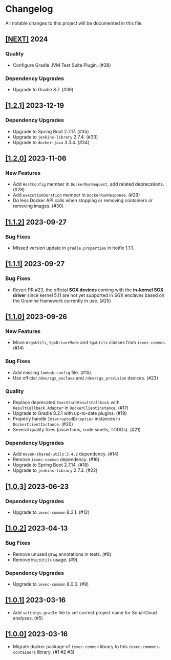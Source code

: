 # Changelog

All notable changes to this project will be documented in this file.

## [[NEXT]](https://github.com/iExecBlockchainComputing/iexec-commons-containers/releases/tag/vNEXT) 2024

### Quality

- Configure Gradle JVM Test Suite Plugin. (#38)

### Dependency Upgrades

- Upgrade to Gradle 8.7. (#39)

## [[1.2.1]](https://github.com/iExecBlockchainComputing/iexec-commons-containers/releases/tag/v1.2.1) 2023-12-19

### Dependency Upgrades

- Upgrade to Spring Boot 2.7.17. (#35)
- Upgrade to `jenkins-library` 2.7.4. (#33)
- Upgrade to `docker-java` 3.3.4. (#34)

## [[1.2.0]](https://github.com/iExecBlockchainComputing/iexec-commons-containers/releases/tag/v1.2.0) 2023-11-06

### New Features

- Add `HostConfig` member in `DockerRunRequest`, add related deprecations. (#28)
- Add `executionDuration` member in `DockerRunResponse`. (#29)
- Do less Docker API calls when stopping or removing containers or removing images. (#30)

## [[1.1.2]](https://github.com/iExecBlockchainComputing/iexec-commons-containers/releases/tag/v1.1.2) 2023-09-27

### Bug Fixes

- Missed version update in `gradle.properties` in hotfix 1.1.1.

## [[1.1.1]](https://github.com/iExecBlockchainComputing/iexec-commons-containers/releases/tag/v1.1.1) 2023-09-27

### Bug Fixes

- Revert PR #23, the official **SGX devices** coming with the **in-kernel SGX driver** since kernel 5.11
  are not yet supported in SGX enclaves based on the Gramine framework currently in use. (#25)

## [[1.1.0]](https://github.com/iExecBlockchainComputing/iexec-commons-containers/releases/tag/v1.1.0) 2023-09-26

### New Features

- Move `ArgsUtils`, `SgxDriverMode` and `SgxUtils` classes from `iexec-common`. (#14)

### Bug Fixes

- Add missing `lombok.config` file. (#15)
- Use official `/dev/sgx_enclave` and `/dev/sgx_provision` devices. (#23)

### Quality

- Replace deprecated `ExecStartResultCallback` with `ResultCallback.Adapter` in `DockerClientInstance`. (#17)
- Upgrade to Gradle 8.2.1 with up-to-date plugins. (#19)
- Properly handle `InterruptedException` instances in `DockerClientInstance`. (#20)
- Several quality fixes (assertions, code smells, TODOs). (#21)

### Dependency Upgrades

- Add `maven-shared-utils:3.4.2` dependency. (#14)
- Remove `iexec-common` dependency. (#16)
- Upgrade to Spring Boot 2.7.14. (#18)
- Upgrade to `jenkins-library` 2.7.3. (#22)

## [[1.0.3]](https://github.com/iExecBlockchainComputing/iexec-commons-containers/releases/tag/v1.0.3) 2023-06-23

### Dependency Upgrades

- Upgrade to `iexec-common` 8.2.1. (#12)

## [[1.0.2]](https://github.com/iExecBlockchainComputing/iexec-commons-containers/releases/tag/v1.0.2) 2023-04-13

### Bug Fixes

- Remove unused `@Tag` annotations in tests. (#8)
- Remove `WaitUtils` usage. (#9)

### Dependency Upgrades

- Upgrade to `iexec-common` 8.0.0. (#9)

## [[1.0.1]](https://github.com/iExecBlockchainComputing/iexec-commons-containers/releases/tag/v1.0.1) 2023-03-16

- Add `settings.gradle` file to set correct project name for SonarCloud analyses. (#5)

## [[1.0.0]](https://github.com/iExecBlockchainComputing/iexec-commons-containers/releases/tag/v1.0.0) 2023-03-16

- Migrate docker package of `iexec-common` library to this `iexec-commons-containers` library. (#1 #2 #3)
